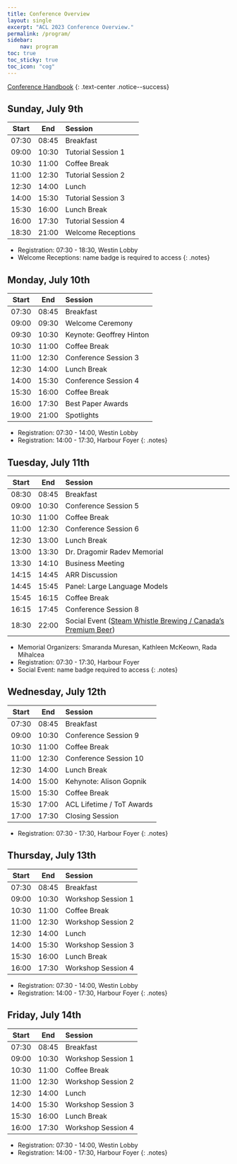 ```yaml
---
title: Conference Overview
layout: single
excerpt: "ACL 2023 Conference Overview."
permalink: /program/
sidebar:
    nav: program
toc: true
toc_sticky: true
toc_icon: "cog"
---
```


<style>
.notes { font-size: .9em; }
</style>

[Conference Handbook](/downloads/acl2023-handbook-v2.pdf)
{: .text-center .notice--success}

<!-- Please refer to our [blog posts](/blog/) for more details. -->

## Sunday, July 9th

| Start |  End  | Session             |
|:-----:|:-----:|:--------------------|
| 07:30 | 08:45 | Breakfast           |
| 09:00 | 10:30 | Tutorial Session 1  |
| 10:30 | 11:00 | Coffee Break        |
| 11:00 | 12:30 | Tutorial Session 2  |
| 12:30 | 14:00 | Lunch               |
| 14:00 | 15:30 | Tutorial Session 3  |
| 15:30 | 16:00 | Lunch Break         |
| 16:00 | 17:30 | Tutorial Session 4  |
| 18:30 | 21:00 | Welcome Receptions  |

* Registration: 07:30 - 18:30, Westin Lobby
* Welcome Receptions: name badge is required to access
{: .notes}

## Monday, July 10th 

| Start |  End  | Session                  |
|:-----:|:-----:|:-------------------------|
| 07:30 | 08:45 | Breakfast                |
| 09:00 | 09:30 | Welcome Ceremony         |
| 09:30 | 10:30 | Keynote: Geoffrey Hinton |
| 10:30 | 11:00 | Coffee Break             |
| 11:00 | 12:30 | Conference Session 3     |
| 12:30 | 14:00 | Lunch Break              |
| 14:00 | 15:30 | Conference Session 4     |
| 15:30 | 16:00 | Coffee Break             |
| 16:00 | 17:30 | Best Paper Awards        |
| 19:00 | 21:00 | Spotlights               |

* Registration: 07:30 - 14:00, Westin Lobby
* Registration: 14:00 - 17:30, Harbour Foyer
{: .notes}

## Tuesday, July 11th 

| Start |  End  | Session |
|:-----:|:-----:|:--------|
| 08:30 | 08:45 | Breakfast |
| 09:00 | 10:30 | Conference Session 5 |
| 10:30 | 11:00 | Coffee Break |
| 11:00 | 12:30 | Conference Session 6 |
| 12:30 | 13:00 | Lunch Break | 
| 13:00 | 13:30 | Dr. Dragomir Radev Memorial |
| 13:30 | 14:10 | Business Meeting |
| 14:15 | 14:45 | ARR Discussion |
| 14:45 | 15:45 | Panel: Large Language Models |
| 15:45 | 16:15 | Coffee Break |
| 16:15 | 17:45 | Conference Session 8 |
| 18:30 | 22:00 | Social Event ([Steam Whistle Brewing / Canada’s Premium Beer](https://steamwhistle.ca)) |

* Memorial Organizers: Smaranda Muresan, Kathleen McKeown, Rada Mihalcea
* Registration: 07:30 - 17:30, Harbour Foyer
* Social Event: name badge required to access
{: .notes}

## Wednesday, July 12th 

| Start |  End  | Session |
|:-----:|:-----:|:--------|
| 07:30 | 08:45 | Breakfast |
| 09:00 | 10:30 | Conference Session 9 |
| 10:30 | 11:00 | Coffee Break |
| 11:00 | 12:30 | Conference Session 10 |
| 12:30 | 14:00 | Lunch Break |
| 14:00 | 15:00 | Kehynote: Alison Gopnik |
| 15:00 | 15:30 | Coffee Break |
| 15:30 | 17:00 | ACL Lifetime / ToT Awards |
| 17:00 | 17:30 | Closing Session |

* Registration: 07:30 - 17:30, Harbour Foyer
{: .notes}

## Thursday, July 13th 

| Start |  End  | Session             |
|:-----:|:-----:|:--------------------|
| 07:30 | 08:45 | Breakfast           |
| 09:00 | 10:30 | Workshop Session 1  |
| 10:30 | 11:00 | Coffee Break        |
| 11:00 | 12:30 | Workshop Session 2  |
| 12:30 | 14:00 | Lunch               |
| 14:00 | 15:30 | Workshop Session 3  |
| 15:30 | 16:00 | Lunch Break         |
| 16:00 | 17:30 | Workshop Session 4  |

* Registration: 07:30 - 14:00, Westin Lobby
* Registration: 14:00 - 17:30, Harbour Foyer
{: .notes}

## Friday, July 14th 

| Start |  End  | Session             |
|:-----:|:-----:|:--------------------|
| 07:30 | 08:45 | Breakfast           |
| 09:00 | 10:30 | Workshop Session 1  |
| 10:30 | 11:00 | Coffee Break        |
| 11:00 | 12:30 | Workshop Session 2  |
| 12:30 | 14:00 | Lunch               |
| 14:00 | 15:30 | Workshop Session 3  |
| 15:30 | 16:00 | Lunch Break         |
| 16:00 | 17:30 | Workshop Session 4  |

* Registration: 07:30 - 14:00, Westin Lobby
* Registration: 14:00 - 17:30, Harbour Foyer
{: .notes}
